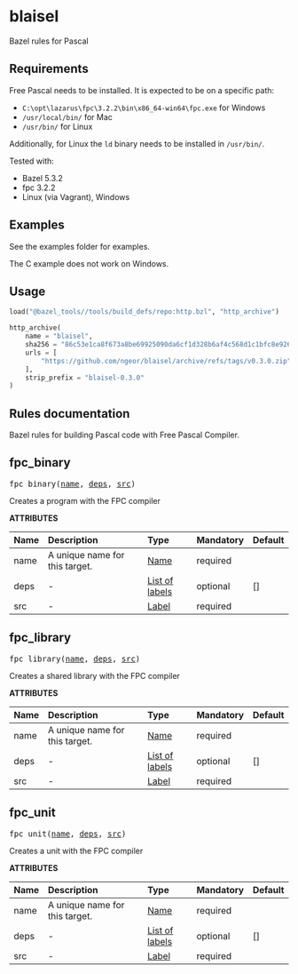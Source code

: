 # blaisel

Bazel rules for Pascal

## Requirements

Free Pascal needs to be installed. It is expected to be on a specific path:

- `C:\opt\lazarus\fpc\3.2.2\bin\x86_64-win64\fpc.exe` for Windows
- `/usr/local/bin/` for Mac
- `/usr/bin/` for Linux

Additionally, for Linux the `ld` binary needs to be installed in `/usr/bin/`.

Tested with:

- Bazel 5.3.2
- fpc 3.2.2
- Linux (via Vagrant), Windows

## Examples

See the examples folder for examples.

The C example does not work on Windows.

## Usage

```py
load("@bazel_tools//tools/build_defs/repo:http.bzl", "http_archive")

http_archive(
    name = "blaisel",
    sha256 = "86c53e1ca8f673a8be69925090da6cf1d328b6af4c568d1c1bfc8e926dd1220e",
    urls = [
        "https://github.com/ngeor/blaisel/archive/refs/tags/v0.3.0.zip"
    ],
    strip_prefix = "blaisel-0.3.0"
)
```

## Rules documentation

<!-- Generated with Stardoc: http://skydoc.bazel.build -->


Bazel rules for building Pascal code with Free Pascal Compiler.


<a id="#fpc_binary"></a>

## fpc_binary

<pre>
fpc_binary(<a href="#fpc_binary-name">name</a>, <a href="#fpc_binary-deps">deps</a>, <a href="#fpc_binary-src">src</a>)
</pre>

Creates a program with the FPC compiler

**ATTRIBUTES**


| Name  | Description | Type | Mandatory | Default |
| :------------- | :------------- | :------------- | :------------- | :------------- |
| <a id="fpc_binary-name"></a>name |  A unique name for this target.   | <a href="https://bazel.build/docs/build-ref.html#name">Name</a> | required |  |
| <a id="fpc_binary-deps"></a>deps |  -   | <a href="https://bazel.build/docs/build-ref.html#labels">List of labels</a> | optional | [] |
| <a id="fpc_binary-src"></a>src |  -   | <a href="https://bazel.build/docs/build-ref.html#labels">Label</a> | required |  |


<a id="#fpc_library"></a>

## fpc_library

<pre>
fpc_library(<a href="#fpc_library-name">name</a>, <a href="#fpc_library-deps">deps</a>, <a href="#fpc_library-src">src</a>)
</pre>

Creates a shared library with the FPC compiler

**ATTRIBUTES**


| Name  | Description | Type | Mandatory | Default |
| :------------- | :------------- | :------------- | :------------- | :------------- |
| <a id="fpc_library-name"></a>name |  A unique name for this target.   | <a href="https://bazel.build/docs/build-ref.html#name">Name</a> | required |  |
| <a id="fpc_library-deps"></a>deps |  -   | <a href="https://bazel.build/docs/build-ref.html#labels">List of labels</a> | optional | [] |
| <a id="fpc_library-src"></a>src |  -   | <a href="https://bazel.build/docs/build-ref.html#labels">Label</a> | required |  |


<a id="#fpc_unit"></a>

## fpc_unit

<pre>
fpc_unit(<a href="#fpc_unit-name">name</a>, <a href="#fpc_unit-deps">deps</a>, <a href="#fpc_unit-src">src</a>)
</pre>

Creates a unit with the FPC compiler

**ATTRIBUTES**


| Name  | Description | Type | Mandatory | Default |
| :------------- | :------------- | :------------- | :------------- | :------------- |
| <a id="fpc_unit-name"></a>name |  A unique name for this target.   | <a href="https://bazel.build/docs/build-ref.html#name">Name</a> | required |  |
| <a id="fpc_unit-deps"></a>deps |  -   | <a href="https://bazel.build/docs/build-ref.html#labels">List of labels</a> | optional | [] |
| <a id="fpc_unit-src"></a>src |  -   | <a href="https://bazel.build/docs/build-ref.html#labels">Label</a> | required |  |
